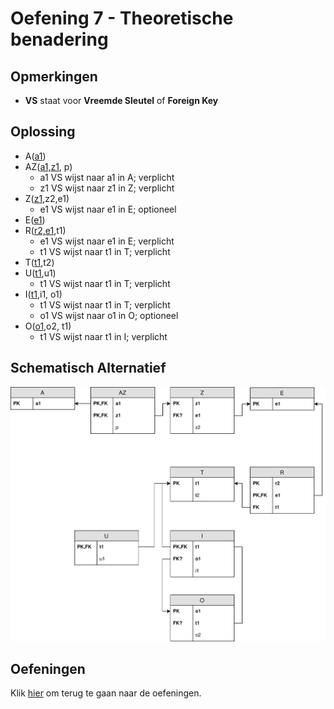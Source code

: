 # Oefening 7 - Theoretische benadering

## Opmerkingen
- **VS** staat voor **Vreemde Sleutel** of **Foreign Key**

## Oplossing
- A(<ins>a1</ins>)​
- AZ(<ins>a1,z1</ins>, p) ​
    - a1 VS wijst naar a1 in A; verplicht ​
    - z1 VS wijst naar z1 in Z; verplicht ​
- Z(<ins>z1</ins>,z2,e1)​
    - e1 VS wijst naar e1 in E; optioneel​
- E(<ins>e1</ins>)​
- R(<ins>r2,e1</ins>,t1)​
    - e1 VS wijst naar e1 in E; verplicht​
    - t1 VS wijst naar t1 in T; verplicht​
- T(<ins>t1</ins>,t2)​
- U(<ins>t1</ins>,u1)​
    - t1 VS wijst naar t1 in T; verplicht​
- I(<ins>t1</ins>,i1, o1)​
    - t1 VS wijst naar t1 in T; verplicht​
    - o1 VS wijst naar o1 in O; optioneel​
- O(<ins>o1</ins>,o2, t1)​
    - t1 VS wijst naar t1 in I; verplicht

## Schematisch Alternatief
<img src="./exercise-7.svg">

## Oefeningen
Klik [hier](../exercises.md) om terug te gaan naar de oefeningen.
